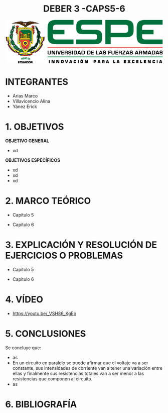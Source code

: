 <div align="center">

# DEBER 3 -CAPS5-6

![](https://github.com/erickyanez1/IMAGENES-DEBER-1/blob/main/espe.png) 

</div>

# **INTEGRANTES**

- Arias Marco
- Villavicencio Alina
- Yánez Erick


# **1. OBJETIVOS**

**OBJETIVO GENERAL**
  - xd
 
 **OBJETIVOS ESPECÍFICOS**
  - xd
  - xd
  - xd

# **2. MARCO TEÓRICO**
- Capítulo 5



- Capítulo 6



# **3. EXPLICACIÓN Y RESOLUCIÓN DE EJERCICIOS O PROBLEMAS**
- Capítulo 5



- Capítulo 6




# **4. VÍDEO**

- https://youtu.be/_VSH86_KgEo

# **5. CONCLUSIONES**

Se concluye que:

- as
- En un circuito en paralelo se puede afirmar que el voltaje va a ser constante, sus intensidades de corriente van a tener una variación entre ellas y finalmente sus resistencias totales van a ser menor a las resistencias que componen al circuito.  
- as


# **6. BIBLIOGRAFÍA**

